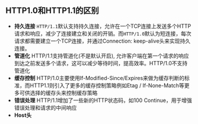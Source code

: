 ## HTTP1.0和HTTP1.1的区别
- **持久连接**  `HTTP/1.1`默认支持持久连接，允许在一个TCP连接上发送多个HTTP请求和响应，减少了连接建立和关闭的开销。而`HTTP/1.0`默认为短连接，每次请求都需要建立一个TCP连接，并通过Connection: keep-alive头来实现持久连接。
- **管道化**   HTTP/1.1支持管道化(不是默认开启), 允许客户端在第一个请求的响应到达之前发送多个请求，这可以减少等待时间，提高效率。HTTP/1.0不支持管道化
- **缓存控制**   HTTP/1.0主要使用If-Modified-Since/Expires来做为缓存判断的标准，而HTTP1.1则引入了更多的缓存控制策略例如Etag / If-None-Match等更多可供选择的缓存头来控制缓存策略
- **错误处理**   HTTP/1.1增加了一些新的HTTP状态码，如100 Continue，用于增强错误处理和请求的中间响应
- **Host头**
